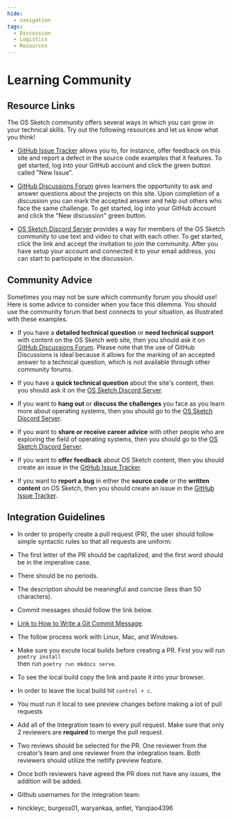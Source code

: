 ```yaml
---
hide:
  - navigation
tags:
  - Discussion
  - Logistics
  - Resources
---
```


# Learning Community

## Resource Links

The OS Sketch community offers several ways in which you can grow in your
technical skills. Try out the following resources and let us know what you
think!

- [GitHub Issue
  Tracker](https://github.com/OS-Sketch/www.os-sketch.com/issues)
  allows you to, for instance, offer feedback on this site and report a defect
  in the source code examples that it features. To get started, log into your
  GitHub account and click the green button called "New Issue".

- [GitHub Discussions
  Forum](https://github.com/OS-Sketch/www.os-sketch.com/discussions) gives
  learners the opportunity to ask and answer questions about the projects on
  this site. Upon completion of a discussion you can mark the accepted answer
  and help out others who face the same challenge. To get started, log into your
  GitHub account and click the "New discussion" green button.

- [OS Sketch Discord Server](https://discord.gg/9VfCdqffu6) provides a way for
  members of the OS Sketch community to use text and video to chat with each
  other. To get started, click the link and accept the invitation to join the
  community. After you have setup your account and connected it to your email
  address, you can start to participate in the discussion.

## Community Advice

Sometimes you may not be sure which community forum you should use! Here is some
advice to consider when you face this dilemma. You should use the community
forum that best connects to your situation, as illustrated with these examples.

- If you have a **detailed technical question** or **need technical support**
  with content on the OS Sketch web site, then you should ask it on [GitHub
  Discussions
  Forum](https://github.com/OS-Sketch/www.os-sketch.com/discussions). Please
  note that the use of GitHub Discussions is ideal because it allows for the
  marking of an accepted answer to a technical question, which is not available
  through other community forums.

- If you have a **quick technical question** about the site's content, then you
  should ask it on the [OS Sketch Discord
  Server](https://discord.gg/9VfCdqffu6).

- If you want to **hang out** or **discuss the challenges** you face as you
  learn more about operating systems, then you should go to the [OS Sketch
  Discord Server](https://discord.gg/9VfCdqffu6).

- If you want to **share or receive career advice** with other people who are
  exploring the field of operating systems, then you should go to the [OS Sketch
  Discord Server](https://discord.gg/9VfCdqffu6).

- If you want to **offer feedback** about OS Sketch content, then you should
  create an issue in the [GitHub Issue
  Tracker](https://github.com/OS-Sketch/www.os-sketch.com/issues).

- If you want to **report a bug** in either the **source code** or the **written
  content** on OS Sketch, then you should create an issue in the
  [GitHub Issue
  Tracker](https://github.com/OS-Sketch/www.os-sketch.com/issues).

## Integration Guidelines

- In order to properly create a pull request (PR), the user should follow simple syntactic
  rules so that all requests are uniform:

- The first letter of the PR should be capitalized, and the first word should be in the 
  imperative case.

- There should be no periods.

- The description should be meaningful and concise (less than 50 characters).

- Commit messages should follow the link below.

- [Link to How to Write a Git Commit Message](https://www.conventionalcommits.org/en/v1.0.0/#summary).

- The follow process work with Linux, Mac, and Windows.

- Make sure you excute local builds before creating a PR. First you will run `poetry install`  
  then run `poetry run mkdocs serve`.

- To see the local build copy the link and paste it into your browser. 

- In order to leave the local build hit `control + c`.

- You must run it local to see preview changes before making a lot of pull requests 

- Add all of the Integration team to every pull request. Make sure that only 2 reviewers are 
  **required** to merge the pull request.

- Two reviews should be selected for the PR. One reviewer from the creator’s team and one
  reviewer from the integration team. Both reviewers should utilize the netlify
  preview feature.

- Once both reviewers have agreed the PR does not have any issues, the addition will be added.

- Github usernames for the integration team:

- hinckleyc, burgess01, waryankaa, antlet, Yanqiao4396